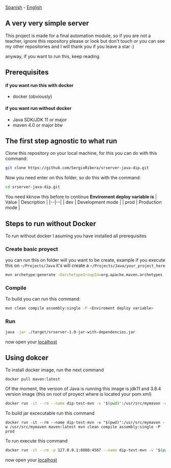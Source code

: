 [Spanish](https://github.com/SergioRibera/srserver-java-dip/blob/main/README.md) - [English](https://github.com/SergioRibera/srserver-java-dip/blob/main/README-EN.md)

## A very very simple server
 
This project is made for a final automation module, so if you are not a teacher, ignore this repository please or look but don't touch or you can see my other repositories and I will thank you if you leave a star :)

anyway, if you want to run this, keep reading
## Prerequisites
#### if you want run this with docker
- docker (obviously)

#### if you want run without docker
- Java SDK/JDK 11 or major
- maven 4.0 or major btw

## The first step agnostic to what run
Clone this repository on your local machine, for this you can do with this command:
```sh
git clone https://github.com/SergioRibera/srserver-java-dip.git
```
Now you need enter on this folder, so do this with the command:
```sh
cd srserver-java-dip.git
```

You need kknow this before to continue
**Enviroment deploy variable is**
| Value | Description |
|--|--|
| dev | Development mode |
| prod | Production mode |


## Steps to run without Docker
To run without docker I asuming you have installed all prerequisites
### Create basic proyect
you can run this on folder will you want to be create, example if you execute this on `~/Projects/Java` it's will create a `~/Projects/Java/your_project_here`

```sh
mvn archetype:generate -DarchetypeGroupId=org.apache.maven.archetypes -DarchetypeArtifactId=maven-archetype-quickstart -DarchetypeVersion=1.4
```

### Compile
To build you can run this command:
```sh
mvn clean compile assembly:single -P <Enviroment deploy variable>
```

### Run
```sh
java -jar ./target/srserver-1.0-jar-with-dependencies.jar
```
now open your [localhost](http://localhost:4567/entornos)

## Using dokcer
To install docker image, run the next command
```
docker pull maven:latest
```

Of the moment, the version of Java is running this image is jdk11 and 3.8.4 version image (this on root of proyect where is located your pom.xml)

```sh
docker run -it --rm --name dip-test-mvn -v "$(pwd)":/usr/src/mymaven -w /usr/src/mymaven maven:latest mvn archetype:generate -DarchetypeGroupId=org.sergioribera.com -DarchetypeArtifactId=maven-archetype-quickstart -DarchetypeVersion=1.4
```

To build jar excecutable run this command
```
docker run -it --rm --name dip-test-mvn -v "$(pwd)":/usr/src/mymaven -w /usr/src/mymaven maven:latest mvn clean compile assembly:single -P prod
```

To run execute this command

```sh
docker run -it --rm -p 127.0.0.1:8080:4567 --name dip-test-mvn -v "$(pwd)":/usr/src/mymaven -w /usr/src/mymaven maven:latest java -jar /usr/src/mymaven/target/srserver-1.0-jar-with-dependencies.jar
```

now open your [localhost](http://localhost:8080/entornos)

